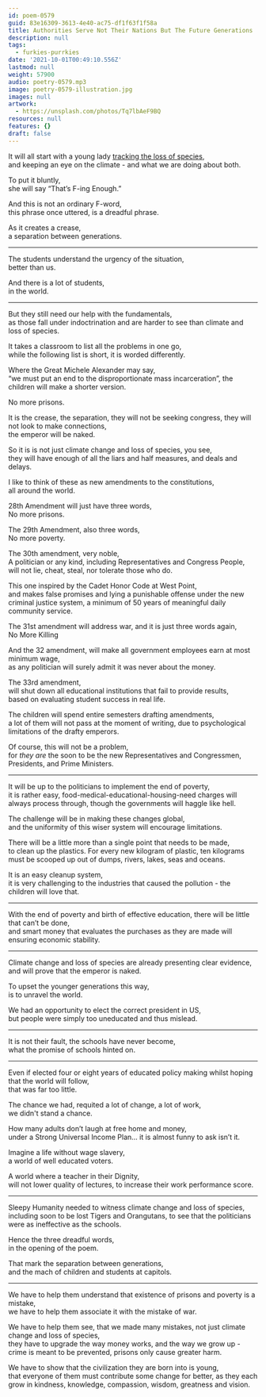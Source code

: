 ```yaml
---
id: poem-0579
guid: 83e16309-3613-4e40-ac75-df1f63f1f58a
title: Authorities Serve Not Their Nations But The Future Generations
description: null
tags:
  - furkies-purrkies
date: '2021-10-01T00:49:10.556Z'
lastmod: null
weight: 57900
audio: poetry-0579.mp3
image: poetry-0579-illustration.jpg
images: null
artwork:
  - https://unsplash.com/photos/Tq7lbAeF9BQ
resources: null
features: {}
draft: false
---
```


It will all start with a young lady [tracking the loss of species](https://www.fws.gov/news/ShowNews.cfm?ref=u.s.-fish-and-wildlife-service-proposes-delisting-23-species-from-&_ID=37017),\
and keeping an eye on the climate - and what we are doing about both.

To put it bluntly,\
she will say “That’s F-ing Enough.”

And this is not an ordinary F-word,\
this phrase once uttered, is a dreadful phrase.

As it creates a crease,\
a separation between generations.

---

The students understand the urgency of the situation,\
better than us.

And there is a lot of students,\
in the world.

---

But they still need our help with the fundamentals,\
as those fall under indoctrination and are harder to see than climate and loss of species.

It takes a classroom to list all the problems in one go,\
while the following list is short, it is worded differently.

Where the Great Michele Alexander may say,\
“we must put an end to the disproportionate mass incarceration”, the children will make a shorter version.

No more prisons.

It is the crease, the separation, they will not be seeking congress, they will not look to make connections,\
the emperor will be naked.

So it is is not just climate change and loss of species, you see,\
they will have enough of all the liars and half measures, and deals and delays.

I like to think of these as new amendments to the constitutions,\
all around the world.

28th Amendment will just have three words,\
No more prisons.

The 29th Amendment, also three words,\
No more poverty.

The 30th amendment, very noble,\
A politician or any kind, including Representatives and Congress People,\
will not lie, cheat, steal, nor tolerate those who do.

This one inspired by the Cadet Honor Code at West Point,\
and makes false promises and lying a punishable offense under the new criminal justice system, a minimum of 50 years of meaningful daily community service.

The 31st amendment will address war, and it is just three words again,\
No More Killing

And the 32 amendment, will make all government employees earn at most minimum wage,\
as any politician will surely admit it was never about the money.

The 33rd amendment,\
will shut down all educational institutions that fail to provide results,\
based on evaluating student success in real life.

The children will spend entire semesters drafting amendments,\
a lot of them will not pass at the moment of writing, due to psychological limitations of the drafty emperors.

Of course, this will not be a problem,\
for *they are* the soon to be the new Representatives and Congressmen, Presidents, and Prime Ministers.

---

It will be up to the politicians to implement the end of poverty,\
it is rather easy, food-medical-educational-housing-need charges will always process through, though the governments will haggle like hell.

The challenge will be in making these changes global,\
and the uniformity of this wiser system will encourage limitations.

There will be a little more than a single point that needs to be made,\
to clean up the plastics. For every new kilogram of plastic, ten kilograms must be scooped up out of dumps, rivers, lakes, seas and oceans.

It is an easy cleanup system,\
it is very challenging to the industries that caused the pollution - the children will love that.

---

With the end of poverty and birth of effective education, there will be little that can’t be done,\
and smart money that evaluates the purchases as they are made will ensuring economic stability.

---

Climate change and loss of species are already presenting clear evidence,\
and will prove that the emperor is naked.

To upset the younger generations this way,\
is to unravel the world.

We had an opportunity to elect the correct president in US,\
but people were simply too uneducated and thus mislead.

---

It is not their fault, the schools have never become,\
what the promise of schools hinted on.

---

Even if elected four or eight years of educated policy making whilst hoping that the world will follow,\
that was far too little.

The chance we had, requited a lot of change, a lot of work,\
we didn't stand a chance.

How many adults don’t laugh at free home and money,\
under a Strong Universal Income Plan... it is almost funny to ask isn’t it.

Imagine a life without wage slavery,\
a world of well educated voters.

A world where a teacher in their Dignity,\
will not lower quality of lectures, to increase their work performance score.

---

Sleepy Humanity needed to witness climate change and loss of species,\
including soon to be lost Tigers and Orangutans, to see that the politicians were as ineffective as the schools.

Hence the three dreadful words,\
in the opening of the poem.

That mark the separation between generations,\
and the mach of children and students at capitols.

---

We have to help them understand that existence of prisons and poverty is a mistake,\
we have to help them associate it with the mistake of war.

We have to help them see, that we made many mistakes, not just climate change and loss of species,\
they have to upgrade the way money works, and the way we grow up - crime is meant to be prevented, prisons only cause greater harm.

We have to show that the civilization they are born into is young,\
that everyone of them must contribute some change for better, as they each grow in kindness, knowledge, compassion, wisdom, greatness and vision.
